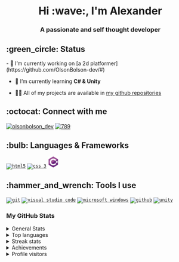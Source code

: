 <h1 align="center">Hi :wave:, I'm Alexander</h1> 
<h3 align="center">A passionate and self thought developer</h3>

<!-- <p> <a href="#"><img src="https://visitor-badge.glitch.me/badge?page_id=OlsonBolson-dev&right_color=RGB(223,94,76)&left_color=RGB(40,44,52)&left_text=My%20Page%20Visits" alt="olsonbolson-dev" /></a> </p> -->

<h2>:green_circle: Status</h2>
- 🔭 I’m currently working on [a 2d platformer](https://github.com/OlsonBolson-dev/#)

- 🌱 I’m currently learning **C# & Unity**

- 👨‍💻 All of my projects are available in [my github repositories](https://github.com/OlsonBolson-dev?tab=repositories)

<h2>:octocat: Connect with me</h2>
<p align="left">
<a href="https://twitter.com/olsonbolson_dev" target="_blank"><img align="center" src="https://raw.githubusercontent.com/rahuldkjain/github-profile-readme-generator/master/src/images/icons/Social/twitter.svg" alt="olsonbolson_dev" height="30" width="40" /></a>
<a href="https://discord.com/users/444131047316389888" target="_blank"><img align="center" src="https://raw.githubusercontent.com/rahuldkjain/github-profile-readme-generator/master/src/images/icons/Social/discord.svg" alt="789" height="30" width="40" /></a>
</p>

<h2>:bulb: Languages & Frameworks</h2>
<a href="#"><code><img title="HTML 5" alt="html5" width="30px" src="https://cdn.jsdelivr.net/gh/devicons/devicon/icons/html5/html5-original.svg" /></code></a>
<!-- <a href="#"><code><img title="Python" alt="python" width="35px" src="https://cdn.jsdelivr.net/gh/devicons/devicon/icons/python/python-original.svg" /></code></a> -->
<a href="#"><code><img title="CSS 3" alt="css 3" width="30px" src="https://cdn.jsdelivr.net/gh/devicons/devicon/icons/css3/css3-original.svg" /></code></a>
<a href="#"><code><img title="C#" alt="C sharp" width="30px" src="https://raw.githubusercontent.com/devicons/devicon/master/icons/csharp/csharp-original.svg" /></code></a>

<h2>:hammer_and_wrench: Tools I use</h2>
<a href="#"><code><img title="Git" alt="git" width="30px" src="https://cdn.jsdelivr.net/gh/devicons/devicon/icons/git/git-original.svg" /></code></a>
<a href="#"><code><img title="VS Code" alt="visual studio code" width="30px" src="https://cdn.jsdelivr.net/gh/devicons/devicon/icons/vscode/vscode-original.svg" /></code></a>
<a href="#"><code><img title="MS Windows" alt="microsoft windows" width="30px" src="https://cdn.jsdelivr.net/gh/devicons/devicon/icons/windows8/windows8-original.svg" /></code></a>
<a href="#"><code><img title="GitHub" alt="github" width="30px" src="https://cdn.jsdelivr.net/gh/devicons/devicon/icons/github/github-original.svg" /></code></a>
<a href="#"><code><img title="Unity" alt="unity" width="30px" src="https://www.vectorlogo.zone/logos/unity3d/unity3d-icon.svg" /></code></a>

<h3>My GitHub Stats</h3>
<details>
<summary>General Stats</summary>
<div alig="center">
    <a href="https://github.com/anuraghazra/github-readme-stats">
        <img height=180em src="https://github-readme-stats.vercel.app/api?username=olsonbolson-dev&show_icons=true&locale=en&theme=onedark&hide_border=true" alt="my github stats" />
    </a>
</div>
</details>

<details>
<summary>Top languages</summary>
    <a href="https://github.com/anuraghazra/github-readme-stats">
        <img height=180em src="https://github-readme-stats.vercel.app/api/top-langs?username=olsonbolson-dev&show_icons=true&locale=en&layout=compact&theme=onedark&hide_border=true" alt="most used languages" />
    </a>
    <p><b>*Note:</b> Top languages is only a metric of the languages my public code consists of and doesn't reflect experience or skill level.</p>
</details>

<details>
<summary>Streak stats</summary>
    <a href="https://github.com/DenverCoder1/github-readme-streak-stats">
        <img height=180em src="https://github-readme-streak-stats.herokuapp.com?user=OlsonBolson-dev&theme=onedark&hide_border=true&date_format=M%20j%5B%2C%20Y%5D" alt="streak stats"/>
    </a>
</details>

<details>
<summary>Achievements</summary>
<a href="https://github.com/ryo-ma/github-profile-trophy">
    <img alt="github achievements" src="https://github-profile-trophy.vercel.app/?username=olsonbolson-dev&theme=onedark">
</a>
</details>

<details>
<summary>Profile visitors</summary>
<p align="center">:round_pushpin: Profile visitors</p>
<div align="center">
    <img alt="visitors counter" src="https://profile-counter.glitch.me/OlsonBolson-dev/count.svg">
</div>
</details>
